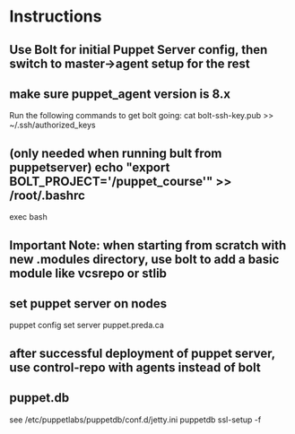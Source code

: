 # Instructions

## Use Bolt for initial Puppet Server config, then switch to master->agent setup for the rest

## make sure puppet_agent version is 8.x

Run the following commands to get bolt going:
cat bolt-ssh-key.pub >> ~/.ssh/authorized_keys

## (only needed when running bult from puppetserver) echo "export BOLT_PROJECT='/puppet_course'" >> /root/.bashrc

exec bash

## **Important Note: when starting from scratch with new .modules directory, use bolt to add a basic module like vcsrepo or stlib**

## set puppet server on nodes

puppet config set server puppet.preda.ca

## after successful deployment of puppet server, use control-repo with agents instead of bolt

## puppet.db

see /etc/puppetlabs/puppetdb/conf.d/jetty.ini
puppetdb ssl-setup -f
